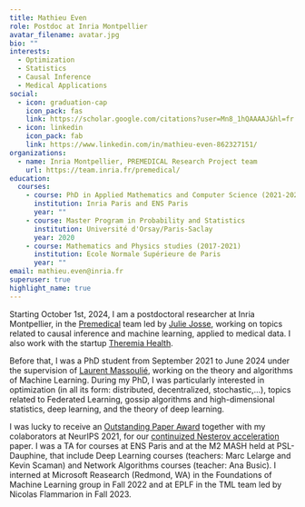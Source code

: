 ```yaml
---
title: Mathieu Even
role: Postdoc at Inria Montpellier
avatar_filename: avatar.jpg
bio: ""
interests:
  - Optimization
  - Statistics
  - Causal Inference
  - Medical Applications
social:
  - icon: graduation-cap
    icon_pack: fas
    link: https://scholar.google.com/citations?user=Mn8_1hQAAAAJ&hl=fr
  - icon: linkedin
    icon_pack: fab
    link: https://www.linkedin.com/in/mathieu-even-862327151/
organizations:
  - name: Inria Montpellier, PREMEDICAL Research Project team
    url: https://team.inria.fr/premedical/
education:
  courses:
    - course: PhD in Applied Mathematics and Computer Science (2021-2024)
      institution: Inria Paris and ENS Paris
      year: ""
    - course: Master Program in Probability and Statistics
      institution: Université d'Orsay/Paris-Saclay
      year: 2020
    - course: Mathematics and Physics studies (2017-2021)
      institution: Ecole Normale Supérieure de Paris
      year: ""
email: mathieu.even@inria.fr
superuser: true
highlight_name: true
---
```


Starting October 1st, 2024, I am a postdoctoral researcher at Inria Montpellier, in the [Premedical](https://team.inria.fr/premedical/) team led by [Julie Josse](https://juliejosse.com/), working on topics related to causal inference and machine learning, applied to medical data.
I also work with the startup [Theremia Health](https://theremia.health/). 

Before that, I was a PhD student from September 2021 to June 2024 under the supervision of [Laurent Massoulié](https://www.di.ens.fr/laurent.massoulie/), working on the theory and algorithms of Machine Learning. During my PhD, I was particularly interested in optimization (in all its form: distributed, decentralized, stochastic,...), topics related to Federated Learning, gossip algorithms and high-dimensional statistics, deep learning, and the theory of deep learning.

I was lucky to receive an [Outstanding Paper Award](https://blog.neurips.cc/2021/11/30/announcing-the-neurips-2021-award-recipients/) together with my colaborators at NeurIPS 2021, for our [continuized Nesterov acceleration](https://proceedings.neurips.cc/paper/2021/file/ec26fc2eb2b75aece19c70392dc744c2-Paper.pdf) paper.
I was a TA for courses at ENS Paris and at the M2 MASH held at PSL-Dauphine, that include Deep Learning courses (teachers: Marc Lelarge and Kevin Scaman) and Network Algorithms courses (teacher: Ana Busic). 
I interned at Microsoft Reasearch (Redmond, WA) in the Foundations of Machine Learning group in Fall 2022 and at EPLF in the TML team led by Nicolas Flammarion in Fall 2023.
